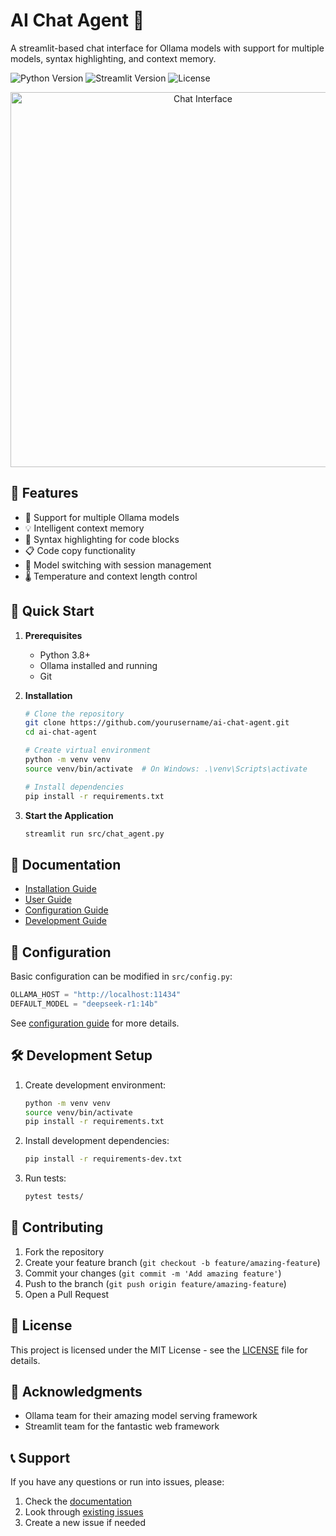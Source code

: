# AI Chat Agent 🤖

A streamlit-based chat interface for Ollama models with support for multiple models, syntax highlighting, and context memory.

![Python Version](https://img.shields.io/badge/python-3.8+-blue.svg)
![Streamlit Version](https://img.shields.io/badge/streamlit-1.24+-red.svg)
![License](https://img.shields.io/badge/license-MIT-green.svg)

<div align="center">
  <img src="docs/images/chat-interface.png" alt="Chat Interface" width="600"/>
</div>

## 🌟 Features

- 🤖 Support for multiple Ollama models
- 💡 Intelligent context memory
- 🎨 Syntax highlighting for code blocks
- 📋 Code copy functionality
- 🔄 Model switching with session management
- 🌡️ Temperature and context length control

## 🚀 Quick Start

1. **Prerequisites**
   - Python 3.8+
   - Ollama installed and running
   - Git

2. **Installation**
   ```bash
   # Clone the repository
   git clone https://github.com/yourusername/ai-chat-agent.git
   cd ai-chat-agent

   # Create virtual environment
   python -m venv venv
   source venv/bin/activate  # On Windows: .\venv\Scripts\activate

   # Install dependencies
   pip install -r requirements.txt
   ```

3. **Start the Application**
   ```bash
   streamlit run src/chat_agent.py
   ```

## 📖 Documentation

- [Installation Guide](docs/installation.md)
- [User Guide](docs/user_guide.md)
- [Configuration Guide](docs/configuration.md)
- [Development Guide](docs/development.md)

## 🔧 Configuration

Basic configuration can be modified in `src/config.py`:
```python
OLLAMA_HOST = "http://localhost:11434"
DEFAULT_MODEL = "deepseek-r1:14b"
```

See [configuration guide](docs/configuration.md) for more details.

## 🛠️ Development Setup

1. Create development environment:
   ```bash
   python -m venv venv
   source venv/bin/activate
   pip install -r requirements.txt
   ```

2. Install development dependencies:
   ```bash
   pip install -r requirements-dev.txt
   ```

3. Run tests:
   ```bash
   pytest tests/
   ```

## 🤝 Contributing

1. Fork the repository
2. Create your feature branch (`git checkout -b feature/amazing-feature`)
3. Commit your changes (`git commit -m 'Add amazing feature'`)
4. Push to the branch (`git push origin feature/amazing-feature`)
5. Open a Pull Request

## 📜 License

This project is licensed under the MIT License - see the [LICENSE](LICENSE) file for details.

## 🙏 Acknowledgments

- Ollama team for their amazing model serving framework
- Streamlit team for the fantastic web framework

## 📞 Support

If you have any questions or run into issues, please:
1. Check the [documentation](docs/)
2. Look through [existing issues](https://github.com/yourusername/ai-chat-agent/issues)
3. Create a new issue if needed
